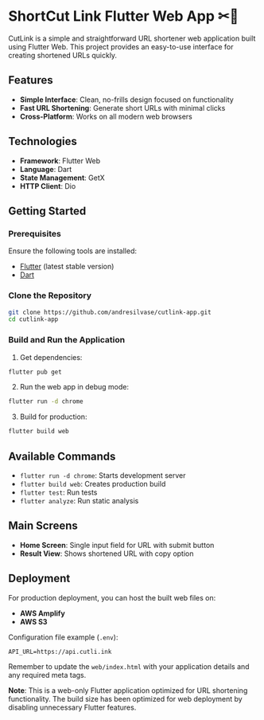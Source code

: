 # ShortCut Link Flutter Web App ✂🔗

CutLink is a simple and straightforward URL shortener web application built using Flutter Web. This project provides an easy-to-use interface for creating shortened URLs quickly.

## Features
- **Simple Interface**: Clean, no-frills design focused on functionality
- **Fast URL Shortening**: Generate short URLs with minimal clicks
- **Cross-Platform**: Works on all modern web browsers

## Technologies

- **Framework**: Flutter Web
- **Language**: Dart
- **State Management**: GetX
- **HTTP Client**: Dio

## Getting Started

### Prerequisites

Ensure the following tools are installed:

- [Flutter](https://flutter.dev/docs/get-started/install) (latest stable version)
- [Dart](https://dart.dev/get-dart)

### Clone the Repository

```bash
git clone https://github.com/andresilvase/cutlink-app.git
cd cutlink-app
```

### Build and Run the Application

1. Get dependencies:
```bash
flutter pub get
```

2. Run the web app in debug mode:
```bash
flutter run -d chrome
```

3. Build for production:
```bash
flutter build web
```

## Available Commands

- `flutter run -d chrome`: Starts development server
- `flutter build web`: Creates production build
- `flutter test`: Run tests
- `flutter analyze`: Run static analysis

## Main Screens

- **Home Screen**: Single input field for URL with submit button
- **Result View**: Shows shortened URL with copy option

## Deployment

For production deployment, you can host the built web files on:
- **AWS Amplify**
- **AWS S3**

Configuration file example (`.env`):
```env
API_URL=https://api.cutli.ink
```

Remember to update the `web/index.html` with your application details and any required meta tags.

**Note**: This is a web-only Flutter application optimized for URL shortening functionality. The build size has been optimized for web deployment by disabling unnecessary Flutter features.